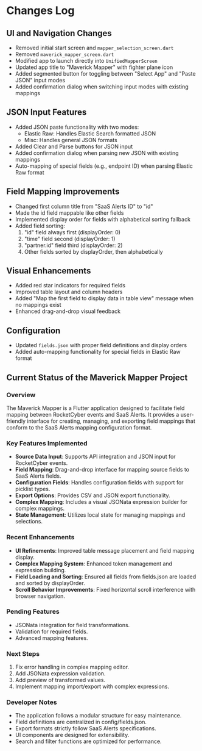 # Changes Log

## UI and Navigation Changes
- Removed initial start screen and `mapper_selection_screen.dart`
- Removed `maverick_mapper_screen.dart`
- Modified app to launch directly into `UnifiedMapperScreen`
- Updated app title to "Maverick Mapper" with fighter plane icon
- Added segmented button for toggling between "Select App" and "Paste JSON" input modes
- Added confirmation dialog when switching input modes with existing mappings

## JSON Input Features
- Added JSON paste functionality with two modes:
  - Elastic Raw: Handles Elastic Search formatted JSON
  - Misc: Handles general JSON formats
- Added Clear and Parse buttons for JSON input
- Added confirmation dialog when parsing new JSON with existing mappings
- Auto-mapping of special fields (e.g., endpoint ID) when parsing Elastic Raw format

## Field Mapping Improvements
- Changed first column title from "SaaS Alerts ID" to "id"
- Made the id field mappable like other fields
- Implemented display order for fields with alphabetical sorting fallback
- Added field sorting:
  1. "id" field always first (displayOrder: 0)
  2. "time" field second (displayOrder: 1)
  3. "partner.id" field third (displayOrder: 2)
  4. Other fields sorted by displayOrder, then alphabetically

## Visual Enhancements
- Added red star indicators for required fields
- Improved table layout and column headers
- Added "Map the first field to display data in table view" message when no mappings exist
- Enhanced drag-and-drop visual feedback

## Configuration
- Updated `fields.json` with proper field definitions and display orders
- Added auto-mapping functionality for special fields in Elastic Raw format 

## Current Status of the Maverick Mapper Project

### Overview
The Maverick Mapper is a Flutter application designed to facilitate field mapping between RocketCyber events and SaaS Alerts. It provides a user-friendly interface for creating, managing, and exporting field mappings that conform to the SaaS Alerts mapping configuration format.

### Key Features Implemented
- **Source Data Input**: Supports API integration and JSON input for RocketCyber events.
- **Field Mapping**: Drag-and-drop interface for mapping source fields to SaaS Alerts fields.
- **Configuration Fields**: Handles configuration fields with support for picklist types.
- **Export Options**: Provides CSV and JSON export functionality.
- **Complex Mapping**: Includes a visual JSONata expression builder for complex mappings.
- **State Management**: Utilizes local state for managing mappings and selections.

### Recent Enhancements
- **UI Refinements**: Improved table message placement and field mapping display.
- **Complex Mapping System**: Enhanced token management and expression building.
- **Field Loading and Sorting**: Ensured all fields from fields.json are loaded and sorted by displayOrder.
- **Scroll Behavior Improvements**: Fixed horizontal scroll interference with browser navigation.

### Pending Features
- JSONata integration for field transformations.
- Validation for required fields.
- Advanced mapping features.

### Next Steps
1. Fix error handling in complex mapping editor.
2. Add JSONata expression validation.
3. Add preview of transformed values.
4. Implement mapping import/export with complex expressions.

### Developer Notes
- The application follows a modular structure for easy maintenance.
- Field definitions are centralized in config/fields.json.
- Export formats strictly follow SaaS Alerts specifications.
- UI components are designed for extensibility.
- Search and filter functions are optimized for performance. 